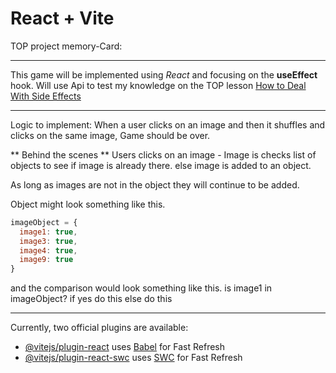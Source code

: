 # React + Vite

TOP project memory-Card:

---

This game will be implemented using _React_ and focusing on the **useEffect** hook.
Will use Api to test my knowledge on the TOP lesson [How to Deal With Side Effects](https://www.theodinproject.com/lessons/node-path-react-new-how-to-deal-with-side-effects 'Visit Lesson')

---

Logic to implement:
When a user clicks on an image and then it shuffles and clicks on the same image, Game should be over.

** Behind the scenes **
Users clicks on an image - Image is checks list of objects to see if image is already there. else image is added to an object.

As long as images are not in the object they will continue to be added.

Object might look something like this.

```JavaScript
imageObject = {
  image1: true,
  image3: true,
  image4: true,
  image9: true
}
```

and the comparison would look something like this.
is image1 in imageObject?
if yes do this
else
do this

---

Currently, two official plugins are available:

- [@vitejs/plugin-react](https://github.com/vitejs/vite-plugin-react/blob/main/packages/plugin-react/README.md) uses [Babel](https://babeljs.io/) for Fast Refresh
- [@vitejs/plugin-react-swc](https://github.com/vitejs/vite-plugin-react-swc) uses [SWC](https://swc.rs/) for Fast Refresh
